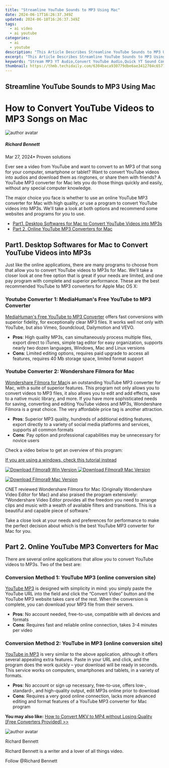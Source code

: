 ```yaml
---
title: "Streamline YouTube Sounds to MP3 Using Mac"
date: 2024-06-17T16:26:37.349Z
updated: 2024-06-18T16:26:37.349Z
tags:
  - ai video
  - ai youtube
categories:
  - ai
  - youtube
description: "This Article Describes Streamline YouTube Sounds to MP3 Using Mac"
excerpt: "This Article Describes Streamline YouTube Sounds to MP3 Using Mac"
keywords: "Stream MP3 YT Audio,Convert YouTube Audio,Quick YT Sound Conversion,Save YouTube Music,Mac Audio Export,YouTube to MP3 Mac,Easy YT Sounds To MP3"
thumbnail: https://thmb.techidaily.com/6304baca930779dbe6ae3412704c6577c66eb8d788b6fe6b67667ffd209c0a5f.jpg
---
```


## Streamline YouTube Sounds to MP3 Using Mac

# How to Convert YouTube Videos to MP3 Songs on Mac

![author avatar](https://images.wondershare.com/filmora/article-images/richard-bennett.jpg)

##### Richard Bennett

 Mar 27, 2024• Proven solutions

Ever see a video from YouTube and want to convert to an MP3 of that song for your computer, smartphone or tablet? Want to convert YouTube videos into audios and download them as ringtones, or share them with friends? A YouTube MP3 converter for Mac lets you do those things quickly and easily, without any special computer knowledge.

The major choice you face is whether to use an online YouTube MP3 converter for Mac with high quality, or use a program to convert YouTube videos into MP3s. We'll take a look at both options and recommend some websites and programs for you to use.

* [Part1\. Desktop Softwares for Mac to Convert YouTube Videos into MP3s](#Part1)
* [](#part2.)[Part 2\. Online YouTube MP3 Converters for Mac](#Part2)

## Part1. Desktop Softwares for Mac to Convert YouTube Videos into MP3s

Just like the online applications, there are many programs to choose from that allow you to convert YouTube videos to MP3s for Mac. We'll take a closer look at one free option that is great if your needs are limited, and one pay program with complete and superior performance. These are the best recommended YouTube to MP3 converters for Apple Mac OS X:

### Youtube Converter 1: MediaHuman's Free YouTube to MP3 Converter

[MediaHuman's Free YouTube to MP3 Converter](http://www.mediahuman.com/youtube-to-mp3-converter/) offers fast conversions with superior fidelity, for exceptionally clear MP3 files. It works well not only with YouTube, but also Vimeo, Soundcloud, Dailymotion and VEVO.

* **Pros**: High quality MP3s, can simultaneously process multiple files, export direct to iTunes, simple tag editor for easy organization, supports nearly two dozen languages, Windows, Mac and Linux versions
* **Cons**: Limited editing options, requires paid upgrade to access all features, requires 40 Mb storage space, limited format support

### Youtube Converter 2: Wondershare Filmora for Mac

[Wondershare Filmora for Mac](https://tools.techidaily.com/wondershare/filmora/download/)is an outstanding YouTube MP3 converter for Mac, with a suite of superior features. This program not only allows you to convert videos to MP3 files, it also allows you to edit and add effects, save to a native music library, and more. If you have more sophisticated needs for saving, converting and editing YouTube videos and MP3s, Wondershare Filmora is a great choice. The very affordable price tag is another attraction.

* **Pros**: Superior MP3 quality, hundreds of additional editing features, export directly to a variety of social media platforms and services, supports all common formats
* **Cons**: Pay option and professional capabilities may be unnecessary for novice users

Check a video below to get an overview of this program:

[If you are using a windows, check this tutorial instead](https://www.youtube.com/watch?v=fokMGFhzbYE)

[![Download Filmora9 Win Version](https://images.wondershare.com/filmora/guide/download-btn-win.jpg) ](https://tools.techidaily.com/wondershare/filmora/download/) [![Download Filmora9 Mac Version](https://images.wondershare.com/filmora/guide/download-btn-mac.jpg) ](https://tools.techidaily.com/wondershare/filmora/download/)

[![Download Filmora9 Mac Version](https://images.wondershare.com/filmora/images2022/download-mac-store.png) ](https://apps.apple.com/app/apple-store/id1516822341?pt=169436&ct=pc-article-top50&mt=8)

CNET reviewed Wondershare Filmora for Mac (Originally Wondershare Video Editor for Mac) and also praised the program extensively: “Wondershare Video Editor provides all the freedom you need to arrange clips and music with a wealth of available filters and transitions. This is a beautiful and capable piece of software.”

Take a close look at your needs and preferences for performance to make the perfect decision about which is the best YouTube MP3 converter for Mac for you.

## Part 2. Online YouTube MP3 Converters for Mac

There are several online applications that allow you to convert YouTube videos to MP3s. Two of the best are:

### Conversion Method 1: YouTube MP3 (online conversion site)

[YouTube MP3](https://ytmp3.cc/youtube-to-mp3/) is designed with simplicity in mind: you simply paste the YouTube URL into the field and click the “Convert Video” button and the YouTube MP3 website takes care of the rest. When the conversion is complete, you can download your MP3 file from their servers.

* **Pros**: No account needed, free-to-use, compatible with all devices and formats
* **Cons**: Requires fast and reliable online connection, takes 3-4 minutes per video

### Conversion Method 2: YouTube in MP3 (online conversion site)

[YouTube in MP3](https://yt1s.com/youtube-to-mp3/en3) is very similar to the above application, although it offers several appealing extra features. Paste in your URL and click, and the program does the work quickly – your download will be ready in seconds. This service works on computers, smartphones and tablets, in a variety of formats.

* **Pros**: No account or sign up necessary, free-to-use, offers low-, standard-, and high-quality output, edit MP3s online prior to download
* **Cons**: Requires a very good online connection, lacks more advanced editing and format features of a YouTube MP3 converter for Mac program

**You may also like:** [How to Convert MKV to MP4 without Losing Quality \[Free Converters Provided\] >>](https://tools.techidaily.com/wondershare/filmora/download/)

![author avatar](https://images.wondershare.com/filmora/article-images/richard-bennett.jpg)

Richard Bennett

Richard Bennett is a writer and a lover of all things video.

Follow @Richard Bennett


<ins class="adsbygoogle"
     style="display:block"
     data-ad-format="autorelaxed"
     data-ad-client="ca-pub-7571918770474297"
     data-ad-slot="1223367746"></ins>



<ins class="adsbygoogle"
     style="display:block"
     data-ad-client="ca-pub-7571918770474297"
     data-ad-slot="8358498916"
     data-ad-format="auto"
     data-full-width-responsive="true"></ins>


